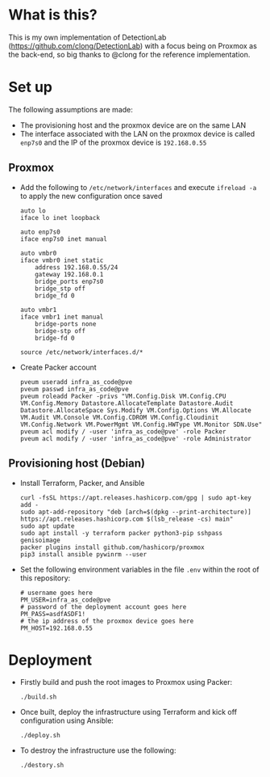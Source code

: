 # What is this?
This is my own implementation of DetectionLab (https://github.com/clong/DetectionLab) with a focus being on Proxmox as the back-end, so big thanks to @clong for the reference implementation.

# Set up
The following assumptions are made:
- The provisioning host and the proxmox device are on the same LAN
- The interface associated with the LAN on the proxmox device is called `enp7s0` and the IP of the proxmox device is `192.168.0.55`

## Proxmox
- Add the following to `/etc/network/interfaces` and execute `ifreload -a` to apply the new configuration once saved
    ```
    auto lo
    iface lo inet loopback

    auto enp7s0
    iface enp7s0 inet manual

    auto vmbr0
    iface vmbr0 inet static
        address 192.168.0.55/24
        gateway 192.168.0.1
        bridge_ports enp7s0
        bridge_stp off
        bridge_fd 0

    auto vmbr1
    iface vmbr1 inet manual
        bridge-ports none
        bridge-stp off
        bridge-fd 0

    source /etc/network/interfaces.d/*
    ```
- Create Packer account
    ```
    pveum useradd infra_as_code@pve
    pveum passwd infra_as_code@pve
    pveum roleadd Packer -privs "VM.Config.Disk VM.Config.CPU VM.Config.Memory Datastore.AllocateTemplate Datastore.Audit Datastore.AllocateSpace Sys.Modify VM.Config.Options VM.Allocate VM.Audit VM.Console VM.Config.CDROM VM.Config.Cloudinit VM.Config.Network VM.PowerMgmt VM.Config.HWType VM.Monitor SDN.Use"
    pveum acl modify / -user 'infra_as_code@pve' -role Packer
    pveum acl modify / -user 'infra_as_code@pve' -role Administrator
    ```

## Provisioning host (Debian)
- Install Terraform, Packer, and Ansible
    ```
    curl -fsSL https://apt.releases.hashicorp.com/gpg | sudo apt-key add -
    sudo apt-add-repository "deb [arch=$(dpkg --print-architecture)] https://apt.releases.hashicorp.com $(lsb_release -cs) main"
    sudo apt update
    sudo apt install -y terraform packer python3-pip sshpass genisoimage
    packer plugins install github.com/hashicorp/proxmox
    pip3 install ansible pywinrm --user
    ```
- Set the following environment variables in the file `.env` within the root of this repository:
    ```
    # username goes here
    PM_USER=infra_as_code@pve
    # password of the deployment account goes here
    PM_PASS=asdfASDF1!
    # the ip address of the proxmox device goes here
    PM_HOST=192.168.0.55
    ```

# Deployment
- Firstly build and push the root images to Proxmox using Packer:
    ```
    ./build.sh
    ```
- Once built, deploy the infrastructure using Terraform and kick off configuration using Ansible:
    ```
    ./deploy.sh
    ```
- To destroy the infrastructure use the following:
    ```
    ./destory.sh
    ```